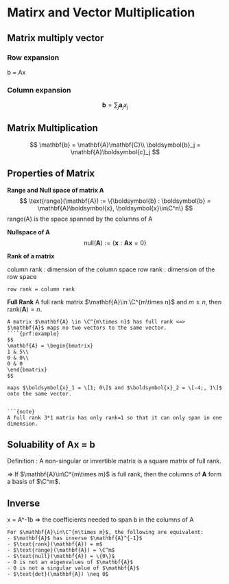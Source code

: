 # Matirx and Vector Multiplication

## Matrix multiply vector
### Row expansion
b = Ax

### Column expansion
$$
\boldsymbol{b} = \sum_j \boldsymbol{a}_j x_j
$$

## Matrix Multiplication
$$
\mathbf{b} = \mathbf{A}\mathbf{C}\\
\boldsymbol{b}_j = \mathbf{A}\boldsymbol{c}_j
$$

## Properties of Matrix
**Range and Null space of matrix A**
$$
\text{range}(\mathbf{A}) := \{\boldsymbol{b} : \boldsymbol{b} = \mathbf{A}\boldsymbol{x}, \boldsymbol{x}\in\C^n\}
$$
range(A) is the space spanned by the columns of A

**Nullspace of A**
$$
\text{null}(\mathbf{A}) := \{\boldsymbol{x}: \mathbf{A}\boldsymbol{x} = 0\}
$$


**Rank of a matrix**

column rank : dimension of the column space
row rank : dimension of the row space

```{prf:theorem}
row rank = column rank
```

**Full Rank**
A full rank matrix $\mathbf{A}\in \C^{m\times n}$ and  $m\ge n$, then $\text{rank}(\mathbf{A}) = n$.


```{prf:theorem}
A matrix $\mathbf{A} \in \C^{m\times n}$ has full rank <=> $\mathbf{A}$ maps no two vectors to the same vector.
````{prf:example}
$$
\mathbf{A} = \begin{bmatrix}
1 & 5\\
0 & 0\\
0 & 0
\end{bmatrix}
$$

maps $\boldsymbol{x}_1 = \[1; 0\]$ and $\boldsymbol{x}_2 = \[-4;, 1\]$ onto the same vector.
````
```

```{note}
A full rank 3*1 matrix has only rank=1 so that it can only span in one dimension.
```


## Soluability of Ax = b
Definition : A non-singular or invertible matrix is a square matrix of full rank.

=> If $\mathbf{A}\in\C^{m\times m}$ is full rank, then the columns of $\mathbf{A}$ form a basis of $\C^m$.


## Inverse
x = A^-1b => the coefficients needed to span b in the columns of A

```{prf:theorem}
For $\mathbf{A}\in\C^{m\times m}$, the following are equivalent:
- $\mathbf{A}$ has inverse $\mathbf{A}^{-1}$
- $\text{rank}(\mathbf{A}) = m$
- $\text{range}(\mathbf{A}) = \C^m$
- $\text{null}(\mathbf{A}) = \{0\}$
- 0 is not an eigenvalues of $\mathbf{A}$
- 0 is not a singular value of $\mathbf{A}$
- $\text{det}(\mathbf{A}) \neq 0$

```
